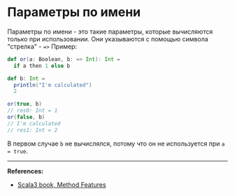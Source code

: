 # Параметры по имени

Параметры по имени - это такие параметры, которые вычисляются только при использовании. 
Они указываются с помощью символа "стрелка" - `=>` 
Пример:

```scala
def or(a: Boolean, b: => Int): Int =
  if a then 1 else b

def b: Int =
  println("I'm calculated")
  2

or(true, b)
// res0: Int = 1
or(false, b)
// I'm calculated
// res1: Int = 2
```

В первом случае `b` не вычислялся, потому что он не используется при `a = true`.


---

**References:**
- [Scala3 book, Method Features](https://docs.scala-lang.org/scala3/book/methods-most.html)
